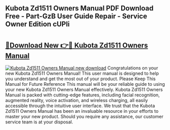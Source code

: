 ## Kubota Zd1511 Owners Manual PDF Download Free - Part-GzB User Guide Repair - Service Owner Edition cUPIi

# <h2><a href="http://bc93708.oget.top/?id=Kubota+Zd1511+Owners+Manual">🔗Download New 👉🔴 Kubota Zd1511 Owners Manual</a></h2>

[![Kubota Zd1511 Owners Manual new download](https://i.imgur.com/5g1atiW.png)](http://bc93708.oget.top/?id=Kubota+Zd1511+Owners+Manual)
Congratulations on your new Kubota Zd1511 Owners Manual! This user manual is designed to help you understand and get the most out of your product. Please Keep This Manual for Future Reference This manual will be your reliable guide to using your new Kubota Zd1511 Owners Manual effectively. Kubota Zd1511 Owners Manual is packed with cutting-edge features, including facial recognition, augmented reality, voice activation, and wireless charging, all easily accessible through the intuitive user interface. We trust that the Kubota Zd1511 Owners Manual has been an invaluable resource in your efforts to master your new product. Should you require any assistance, our customer service team is at your disposal.

